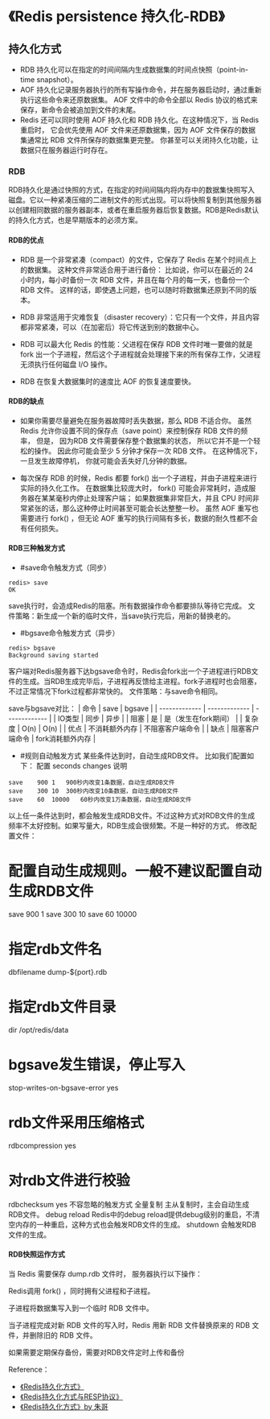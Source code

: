 《Redis persistence 持久化-RDB》
==============

## 持久化方式
  * RDB 持久化可以在指定的时间间隔内生成数据集的时间点快照（point-in-time snapshot）。
  * AOF 持久化记录服务器执行的所有写操作命令，并在服务器启动时，通过重新执行这些命令来还原数据集。 AOF 文件中的命令全部以 Redis 协议的格式来保存，新命令会被追加到文件的末尾。
  * Redis 还可以同时使用 AOF 持久化和 RDB 持久化。在这种情况下，当 Redis 重启时， 它会优先使用 AOF 文件来还原数据集，因为 AOF 文件保存的数据集通常比 RDB 文件所保存的数据集更完整。
你甚至可以关闭持久化功能，让数据只在服务器运行时存在。


### RDB
RDB持久化是通过快照的方式，在指定的时间间隔内将内存中的数据集快照写入磁盘。它以一种紧凑压缩的二进制文件的形式出现。可以将快照复制到其他服务器以创建相同数据的服务器副本，或者在重启服务器后恢复数据。RDB是Redis默认的持久化方式，也是早期版本的必须方案。

#### RDB的优点
 * RDB 是一个非常紧凑（compact）的文件，它保存了 Redis 在某个时间点上的数据集。 这种文件非常适合用于进行备份： 比如说，你可以在最近的 24 小时内，每小时备份一次 RDB 文件，并且在每个月的每一天，也备份一个 RDB 文件。 这样的话，即使遇上问题，也可以随时将数据集还原到不同的版本。

 * RDB 非常适用于灾难恢复（disaster recovery）：它只有一个文件，并且内容都非常紧凑，可以（在加密后）将它传送到别的数据中心。

 * RDB 可以最大化 Redis 的性能：父进程在保存 RDB 文件时唯一要做的就是 fork 出一个子进程，然后这个子进程就会处理接下来的所有保存工作，父进程无须执行任何磁盘 I/O 操作。

 * RDB 在恢复大数据集时的速度比 AOF 的恢复速度要快。

#### RDB的缺点
 * 如果你需要尽量避免在服务器故障时丢失数据，那么 RDB 不适合你。 虽然 Redis 允许你设置不同的保存点（save point）来控制保存 RDB 文件的频率， 但是， 因为RDB 文件需要保存整个数据集的状态， 所以它并不是一个轻松的操作。 因此你可能会至少 5 分钟才保存一次 RDB 文件。 在这种情况下， 一旦发生故障停机， 你就可能会丢失好几分钟的数据。

 * 每次保存 RDB 的时候，Redis 都要 fork() 出一个子进程，并由子进程来进行实际的持久化工作。 在数据集比较庞大时， fork() 可能会非常耗时，造成服务器在某某毫秒内停止处理客户端； 如果数据集非常巨大，并且 CPU 时间非常紧张的话，那么这种停止时间甚至可能会长达整整一秒。 虽然 AOF 重写也需要进行 fork() ，但无论 AOF 重写的执行间隔有多长，数据的耐久性都不会有任何损失。

#### RDB三种触发方式
* #save命令触发方式（同步）
```
redis> save
OK
```
save执行时，会造成Redis的阻塞。所有数据操作命令都要排队等待它完成。
文件策略：新生成一个新的临时文件，当save执行完后，用新的替换老的。

* #bgsave命令触发方式（异步）
```
redis> bgsave
Background saving started
```
客户端对Redis服务器下达bgsave命令时，Redis会fork出一个子进程进行RDB文件的生成。当RDB生成完毕后，子进程再反馈给主进程。fork子进程时也会阻塞，不过正常情况下fork过程都非常快的。
文件策略：与save命令相同。

save与bgsave对比：
| 命令 | save | bgsave |
| ------------- | ------------- | ------------- |
| IO类型  | 同步  | 异步 |
| 阻塞  | 是  | 是（发生在fork期间） |
| 复杂度  | O(n)  | O(n) |
| 优点  | 不消耗额外内存  | 不阻塞客户端命令 |
| 缺点  | 阻塞客户端命令  | fork消耗额外内存 |

* #规则自动触发方式
某些条件达到时，自动生成RDB文件。
比如我们配置如下：
配置	seconds	changes	说明
```
save	900	1	900秒内改变1条数据，自动生成RDB文件
save	300	10	300秒内改变10条数据，自动生成RDB文件
save	60	10000	60秒内改变1万条数据，自动生成RDB文件
```
以上任一条件达到时，都会触发生成RDB文件。不过这种方式对RDB文件的生成频率不太好控制。如果写量大，RDB生成会很频繁。不是一种好的方式。
修改配置文件：

# 配置自动生成规则。一般不建议配置自动生成RDB文件
save 900 1
save 300 10
save 60 10000
# 指定rdb文件名
dbfilename dump-${port}.rdb
# 指定rdb文件目录
dir /opt/redis/data
# bgsave发生错误，停止写入
stop-writes-on-bgsave-error yes
# rdb文件采用压缩格式
rdbcompression yes
# 对rdb文件进行校验
rdbchecksum yes
不容忽略的触发方式
全量复制
主从复制时，主会自动生成RDB文件。
debug reload
Redis中的debug reload提供debug级别的重启，不清空内存的一种重启，这种方式也会触发RDB文件的生成。
shutdown
会触发RDB文件的生成。


#### RDB快照运作方式
当 Redis 需要保存 dump.rdb 文件时， 服务器执行以下操作：

Redis调用 fork() ，同时拥有父进程和子进程。

子进程将数据集写入到一个临时 RDB 文件中。

当子进程完成对新 RDB 文件的写入时，Redis 用新 RDB 文件替换原来的 RDB 文件，并删除旧的 RDB 文件。

如果需要定期保存备份，需要对RDB文件定时上传和备份





Reference：
* [《Redis持久化方式》](http://doc.redisfans.com/topic/persistence.html)
* [《Redis持久化方式与RESP协议》](http://maimai.cn/article/detail?fid=1576337590&efid=OnR8bnJBc1Tj7Sibj6vilw&share_channel=2&use_rn=1)
* [《Redis持久化方式》by 朱哥](https://segmentfault.com/a/1190000012316003)
